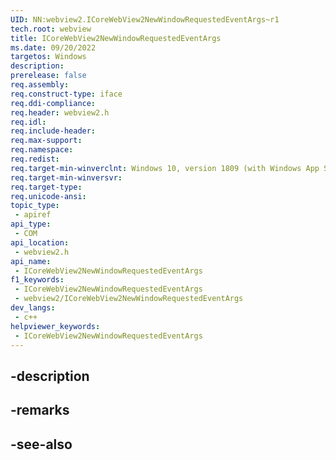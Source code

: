 ```yaml
---
UID: NN:webview2.ICoreWebView2NewWindowRequestedEventArgs~r1
tech.root: webview
title: ICoreWebView2NewWindowRequestedEventArgs
ms.date: 09/20/2022
targetos: Windows
description: 
prerelease: false
req.assembly: 
req.construct-type: iface
req.ddi-compliance: 
req.header: webview2.h
req.idl: 
req.include-header: 
req.max-support: 
req.namespace: 
req.redist: 
req.target-min-winverclnt: Windows 10, version 1809 (with Windows App SDK 1.1 or later)
req.target-min-winversvr: 
req.target-type: 
req.unicode-ansi: 
topic_type:
 - apiref
api_type:
 - COM
api_location:
 - webview2.h
api_name:
 - ICoreWebView2NewWindowRequestedEventArgs
f1_keywords:
 - ICoreWebView2NewWindowRequestedEventArgs
 - webview2/ICoreWebView2NewWindowRequestedEventArgs
dev_langs:
 - c++
helpviewer_keywords:
 - ICoreWebView2NewWindowRequestedEventArgs
---
```


## -description

## -remarks

## -see-also

